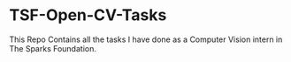 # TSF-Open-CV-Tasks
This Repo Contains all the tasks I have done as a Computer Vision intern in The Sparks Foundation.<br>

